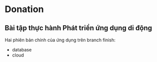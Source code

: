 # Donation
## Bài tập thực hành Phát triển ứng dụng di động

Hai phiên bản chính của ứng dụng trên branch finish:
- database
- cloud
